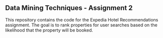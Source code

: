 ## Data Mining Techniques - Assignment 2

This repository contains the code for the Expedia Hotel Recommendations assignment. The goal is to rank properties for user searches based on the likelihood that the property will be booked.